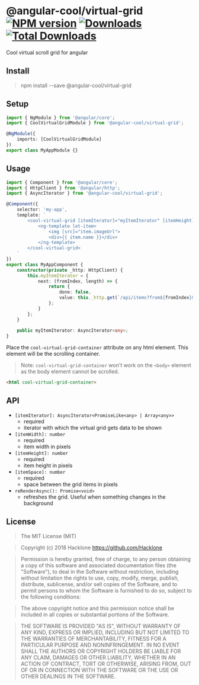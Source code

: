 [npm-url]: https://npmjs.org/package/@angular-cool/virtual-grid
[npm-image]: https://img.shields.io/npm/v/@angular-cool/virtual-grid.svg
[downloads-image]: https://img.shields.io/npm/dm/@angular-cool/virtual-grid.svg
[total-downloads-image]: https://img.shields.io/npm/dt/@angular-cool/virtual-grid.svg

# @angular-cool/virtual-grid [![NPM version][npm-image]][npm-url] [![Downloads][downloads-image]][npm-url]  [![Total Downloads][total-downloads-image]][npm-url]
Cool virtual scroll grid for angular

## Install 
> npm install --save @angular-cool/virtual-grid

## Setup
```typescript
import { NgModule } from '@angular/core';
import { CoolVirtualGridModule } from '@angular-cool/virtual-grid';

@NgModule({
    imports: [CoolVirtualGridModule]
})
export class MyAppModule {}
```

## Usage
```typescript
import { Component } from '@angular/core';
import { HttpClient } from '@angular/http';
import { AsyncIterator } from '@angular-cool/virtual-grid';

@Component({
    selector: 'my-app',
    template: `
        <cool-virtual-grid [itemIterator]="myItemIterator" [itemHeight]="40" [itemWidth]="35" [itemSpace]="5">
            <ng-template let-item>
                <img [src]="item.imageUrl">
                <div>{{ item.name }}</div>
            </ng-template>
        </cool-virtual-grid>
    `
})
export class MyAppComponent {
    constructor(private _http: HttpClient) {
        this.myItemIterator = {
            next: (fromIndex, length) => {
                return {
                    done: false,
                    value: this._http.get(`/api/items?from${fromIndex}&length=${length}`).toPromise(),
                };
            }
        };
    }
    
    public myItemIterator: AsyncIterator<any>;
}
```

Place the `cool-virtual-grid-container` attribute on any html element. This element will be the scrolling container.

>Note: `cool-virtual-grid-container` won't work on the `<body>` element as the body element cannot be scrolled.

```html 
<html cool-virtual-grid-container>
```

## API
- `[itemIterator]: AsyncIterator<PromiseLike<any> | Array<any>>`
  - required
  - iterator with which the virtual grid gets data to be shown
- `[itemWidth]: number`
  - required
  - item width in pixels
- `[itemHeight]: number`
  - required
  - item height in pixels
- `[itemSpace]: number`
  - required
  - space between the grid items in pixels
- `reRenderAsync(): Promise<void>`
  - refreshes the grid. Useful when something changes in the background

## License
> The MIT License (MIT)

> Copyright (c) 2018 Hacklone
> https://github.com/Hacklone

> Permission is hereby granted, free of charge, to any person obtaining a copy
> of this software and associated documentation files (the "Software"), to deal
> in the Software without restriction, including without limitation the rights
> to use, copy, modify, merge, publish, distribute, sublicense, and/or sell
> copies of the Software, and to permit persons to whom the Software is
> furnished to do so, subject to the following conditions:

> The above copyright notice and this permission notice shall be included in all
> copies or substantial portions of the Software.

> THE SOFTWARE IS PROVIDED "AS IS", WITHOUT WARRANTY OF ANY KIND, EXPRESS OR
> IMPLIED, INCLUDING BUT NOT LIMITED TO THE WARRANTIES OF MERCHANTABILITY,
> FITNESS FOR A PARTICULAR PURPOSE AND NONINFRINGEMENT. IN NO EVENT SHALL THE
> AUTHORS OR COPYRIGHT HOLDERS BE LIABLE FOR ANY CLAIM, DAMAGES OR OTHER
> LIABILITY, WHETHER IN AN ACTION OF CONTRACT, TORT OR OTHERWISE, ARISING FROM,
> OUT OF OR IN CONNECTION WITH THE SOFTWARE OR THE USE OR OTHER DEALINGS IN THE
> SOFTWARE.

